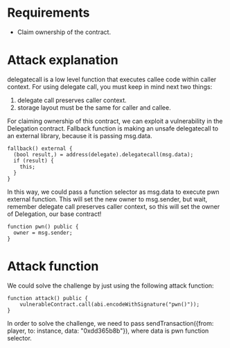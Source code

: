 # Requirements

- Claim ownership of the contract.

# Attack explanation

delegatecall is a low level function that executes callee code within caller context. For using delegate call, you must keep in mind next two things:

1. delegate call preserves caller context.
2. storage layout must be the same for caller and callee.

For claiming ownership of this contract, we can exploit a vulnerability in the Delegation contract. Fallback function is making an unsafe delegatecall to an external library, because it is passing msg.data.

```
fallback() external {
  (bool result,) = address(delegate).delegatecall(msg.data);
  if (result) {
    this;
  }
}
```

In this way, we could pass a function selector as msg.data to execute pwn external function. This will set the new owner to msg.sender, but wait, remember delegate call preserves caller context, so this will set the owner of Delegation, our base contract!

```
function pwn() public {
  owner = msg.sender;
}
```

# Attack function

We could solve the challenge by just using the following attack function:

```
function attack() public {
    vulnerableContract.call(abi.encodeWithSignature("pwn()"));
}
```

In order to solve the challenge, we need to pass sendTransaction({from: player, to: instance, data: "0xdd365b8b"}), where data is pwn function selector.
